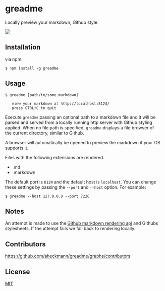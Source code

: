 # greadme

Locally preview your markdown, Github style.

![](https://dl.dropboxusercontent.com/u/4034363/greadme.png)

## Installation

via npm:

    $ npm install -g greadme


## Usage

    $ greadme [path/to/some.markdown]

       view your markdown at http://localhost:8124/
       press CTRL+C to quit

Execute `greadme` passing an optional path to a markdown file and it will be parsed and served from a locally running
http server with Github styling applied. When no file path is specified, `greadme` displays a file browser of the
current directory, similar to Github.


A browser will automatically be opened to preview the markdown if your OS supports it.


Files with the following extensions are rendered.

- .md
- .markdown


The default port is `8124` and the default host is `localhost`. You can change these settings by passing the `--port`
and `--host` option. For example:


    $ greadme --host 127.0.0.0 --port 7220


## Notes

An attempt is made to use the [Github markdown rendering api](http://developer.github.com/v3/markdown/) and Githubs stylesheets. If the attempt fails we fall back to rendering locally.


## Contributors

https://github.com/aheckmann/greadme/graphs/contributors

## License

[MIT](https://github.com/aheckmann/greadme/blob/master/LICENSE)


